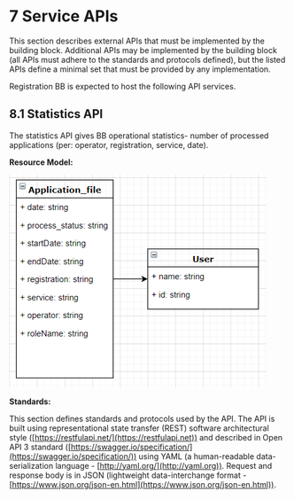 # 7 Service APIs

This section describes external APIs that must be implemented by the building block. Additional APIs may be implemented by the building block (all APIs must adhere to the standards and protocols defined), but the listed APIs define a minimal set that must be provided by any implementation.

Registration BB is expected to host the following API services.

## 8.1  Statistics API

The statistics API gives BB operational statistics- number of processed applications (per: operator, registration, service, date).&#x20;

**Resource Model:**

![Illustration 5- resource model for Registration BB Statistics APi.](<../.gitbook/assets/image4 (1) (1).png>)

**Standards:**

This section defines standards and protocols used by the API.   The API is built using representational state transfer (REST) software architectural style ([https://restfulapi.net/](https://restfulapi.net)) and described in Open API 3 standard ([https://swagger.io/specification/](https://swagger.io/specification/)) using YAML (a human-readable data-serialization language - [http://yaml.org/](http://yaml.org)). Request and response body is in JSON (lightweight data-interchange format - [https://www.json.org/json-en.html](https://www.json.org/json-en.html)).
